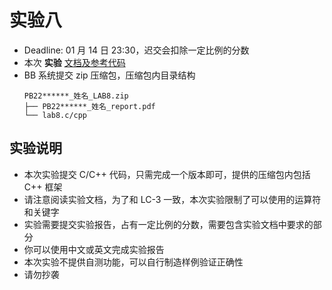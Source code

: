 # 实验八

- Deadline: 01 月 14 日 23:30，迟交会扣除一定比例的分数
- 本次 **实验** [文档及参考代码](/zip/lab8.zip)
- BB 系统提交 zip 压缩包，压缩包内目录结构
  ```
  PB22******_姓名_LAB8.zip
  ├── PB22******_姓名_report.pdf
  └── lab8.c/cpp
  ```

## 实验说明

- 本次实验提交 C/C++ 代码，只需完成一个版本即可，提供的压缩包内包括 C++ 框架
- 请注意阅读实验文档，为了和 LC-3 一致，本次实验限制了可以使用的运算符和关键字
- 实验需要提交实验报告，占有一定比例的分数，需要包含实验文档中要求的部分
- 你可以使用中文或英文完成实验报告
- 本次实验不提供自测功能，可以自行制造样例验证正确性
- 请勿抄袭
